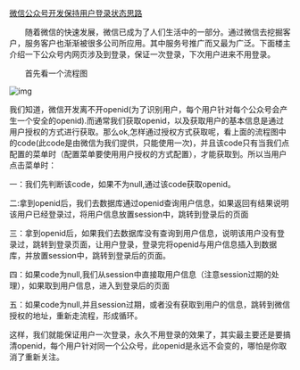 [微信公众号开发保持用户登录状态思路](https://www.cnblogs.com/xu-lei/p/5864766.html)

　　随着微信的快速发展，微信已成为了人们生活中的一部分。通过微信去挖掘客户，服务客户也渐渐被很多公司所应用。其中服务号推广而又最为广泛。下面楼主介绍一下公众号内网页涉及到登录，保证一次登录，下次用户进来不用登录。

　　首先看一个流程图

![img](https://images2015.cnblogs.com/blog/1022444/201609/1022444-20160912141925367-1888529838.jpg)

我们知道，微信开发离不开openid(为了识别用户，每个用户针对每个公众号会产生一个安全的openid).而通常我们获取openid，以及获取用户的基本信息是通过用户授权的方式进行获取。那么ok,怎样通过授权方式获取呢，看上面的流程图中的code(此code是由微信为我们提供，只能使用一次)，并且该code只有当我们点配置的菜单时（配置菜单要使用用户授权的方式配置），才能获取到。所以当用户点击菜单时：

一：我们先判断该code，如果不为null,通过该code获取openid。

二:拿到openid后，我们去数据库通过openid查询用户信息，如果返回有结果说明该用户已经登录过，将用户信息放置session中，跳转到登录后的页面

三：拿到openid后，如果我们去数据库没有查询到用户信息，说明该用户没有登录过，跳转到登录页面，让用户登录，登录完将openid与用户信息插入到数据库，并放置session中，跳转到登录后的页面。

四：如果code为null,我们从session中直接取用户信息（注意session过期的处理），如果取到用户信息，进入到登录后的页面

五：如果code为null,并且session过期，或者没有获取到用户的信息，跳转到微信授权的地址，重新走流程，形成循环。

这样，我们就能保证用户一次登录，永久不用登录的效果了，其实最主要还是要搞清openid，每个用户针对同一个公众号，此openid是永远不会变的，哪怕是你取消了重新关注。